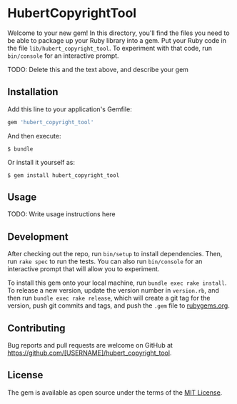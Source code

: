# HubertCopyrightTool

Welcome to your new gem! In this directory, you'll find the files you need to be able to package up your Ruby library into a gem. Put your Ruby code in the file `lib/hubert_copyright_tool`. To experiment with that code, run `bin/console` for an interactive prompt.

TODO: Delete this and the text above, and describe your gem

## Installation

Add this line to your application's Gemfile:

```ruby
gem 'hubert_copyright_tool'
```

And then execute:

    $ bundle

Or install it yourself as:

    $ gem install hubert_copyright_tool

## Usage

TODO: Write usage instructions here

## Development

After checking out the repo, run `bin/setup` to install dependencies. Then, run `rake spec` to run the tests. You can also run `bin/console` for an interactive prompt that will allow you to experiment.

To install this gem onto your local machine, run `bundle exec rake install`. To release a new version, update the version number in `version.rb`, and then run `bundle exec rake release`, which will create a git tag for the version, push git commits and tags, and push the `.gem` file to [rubygems.org](https://rubygems.org).

## Contributing

Bug reports and pull requests are welcome on GitHub at https://github.com/[USERNAME]/hubert_copyright_tool.

## License

The gem is available as open source under the terms of the [MIT License](https://opensource.org/licenses/MIT).
